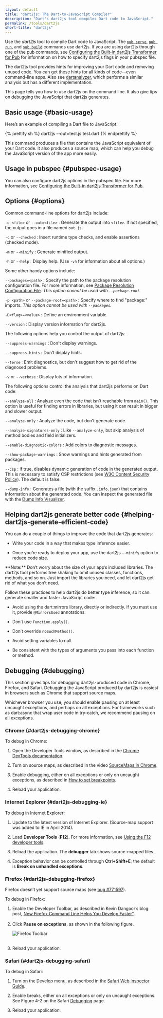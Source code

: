 ```yaml
---
layout: default
title: "dart2js: The Dart-to-JavaScript Compiler"
description: "Dart's dart2js tool compiles Dart code to JavaScript."
permalink: /tools/dart2js
short-title: "dart2js"
---
```


Use the _dart2js_ tool to compile Dart code to JavaScript.
The [`pub serve`](/tools/pub/pub-serve),
[`pub run`]({{site.dartlang}}/tools/pub/cmd/pub-run), and
[`pub build`](/tools/pub/pub-build) commands use dart2js.
If you are using dart2js through one of the pub commands, see [Configuring
the Built-in dart2js Transformer for Pub](/tools/pub/dart2js-transformer)
for information on how to specify dart2js flags in your pubspec file.

The dart2js tool provides hints for improving your Dart code and removing
unused code. You can get these hints for all kinds of code—even command-line
apps.
Also see [dartanalyzer](https://github.com/dart-lang/sdk/tree/master/pkg/analyzer_cli#dartanalyzer),
which performs a similar analysis but has a different implementation.

This page tells you how to use dart2js on the command line. It also give tips
on debugging the JavaScript that dart2js generates.

## Basic usage {#basic-usage}

Here’s an example of compiling a Dart file to JavaScript:

{% prettify sh %}
dart2js --out=test.js test.dart
{% endprettify %}

This command produces a file that contains the JavaScript equivalent of your
Dart code. It also produces a source map, which can help you debug the
JavaScript version of the app more easily.

## Usage in pubspec {#pubspec-usage}

You can also configure dart2js options in the pubspec file.
For more information, see
[Configuring the Built-in dart2js Transformer for
Pub](/tools/pub/dart2js-transformer).

## Options {#options}

Common command-line options for dart2js include:

`-o <file>` or `--out=<file>`
: Generate the output into `<file>`. If not specified,
  the output goes in a file named `out.js`.

`-c` or `--checked`
: Insert runtime type checks, and enable assertions (checked mode).

`-m` or `--minify`
: Generate minified output.

`-h` or `--help`
: Display help. (Use `-vh` for information about all options.)

Some other handy options include:

`--packages=<path>`
: Specify the path to the package resolution configuration file.
  For more information, see
  [Package Resolution Configuration File](https://github.com/lrhn/dep-pkgspec/blob/master/DEP-pkgspec.md).
  _This option cannot be used with `--package-root`._

`-p <path>` or `--package-root=<path>`
: Specify where to find "package:" imports.
  _This option cannot be used with `--packages`._


`-D<flag>=<value>`
: Define an environment variable.

`--version`
: Display version information for dart2js.

The following options help you control the output of dart2js:

`--suppress-warnings`
: Don't display warnings.

`--suppress-hints`
: Don't display hints.

`--terse`
: Emit diagnostics, but don't suggest how to get rid of the diagnosed problems.

`-v` or `--verbose`
: Display lots of information.

The following options control the analysis that dart2js performs on Dart code:

`--analyze-all`
: Analyze even the code that isn't reachable from `main()`. This option
  is useful for finding errors in libraries, but using it can result in
  bigger and slower output.

`--analyze-only`
: Analyze the code, but don't generate code.

`--analyze-signatures-only`
: Like `--analyze-only`, but skip analysis of method bodies and field
  initializers.

`--enable-diagnostic-colors`
: Add colors to diagnostic messages.

`--show-package-warnings`
: Show warnings and hints generated from packages.

`--csp`
: If true, disables dynamic generation of code in the generated output.
  This is necessary to satisfy CSP restrictions
  (see [W3C Content Security Policy](http://www.w3.org/TR/CSP/)).
  The default is false.

`--dump-info`
: Generates a file (with the suffix `.info.json`)
  that contains information about the generated code.
  You can inspect the generated file with the
  [Dump Info Visualizer](https://github.com/dart-lang/dump-info-visualizer).

## Helping dart2js generate better code {#helping-dart2js-generate-efficient-code}

You can do a couple of things to improve the code that dart2js generates:

* Write your code in a way that makes type inference easier.

* Once you’re ready to deploy your app, use the dart2js `--minify` option to
  reduce code size.

<aside class="alert alert-info" markdown="1">
**Note:**
Don’t worry about the size of your app’s included libraries. The dart2js tool
performs tree shaking to omit unused classes, functions, methods, and so on.
Just import the libraries you need, and let dart2js get rid of what you don’t
need.
</aside>

Follow these practices to help dart2js do better type inference, so it can generate smaller and faster JavaScript code:

* Avoid using the dart:mirrors library, directly or indirectly.  If you must
  use it, provide `@MirrorsUsed` annotations.

* Don't use `Function.apply()`.

* Don't override `noSuchMethod()`.

* Avoid setting variables to null.

* Be consistent with the types of arguments you pass into each function or
  method.

## Debugging {#debugging}

This section gives tips for debugging dart2js-produced code in Chrome, Firefox,
and Safari. Debugging the JavaScript produced by dart2js is easiest in
browsers such as Chrome that support source maps.

Whichever browser you use, you should enable pausing on at least
uncaught exceptions, and perhaps on all exceptions. For frameworks such
as dart:async that wrap user code in try-catch, we
recommend pausing on all exceptions.

### Chrome {#dart2js-debugging-chrome}

To debug in Chrome:

1. Open the Developer Tools window, as described in the
   [Chrome DevTools documentation](https://developer.chrome.com/devtools/index).

2. Turn on source maps, as described in the video
   [SourceMaps in Chrome](http://bit.ly/YugIUY).

3. Enable debugging, either on all exceptions or only on uncaught exceptions,
   as described in
   [How to set breakpoints](https://developers.google.com/web/tools/chrome-devtools/debug/breakpoints/add-breakpoints).

4. Reload your application.

### Internet Explorer {#dart2js-debugging-ie}

To debug in Internet Explorer:

1. Update to the latest version of Internet Explorer. (Source-map support
   was added to IE in April 2014).

2. Load **Developer Tools** (**F12**). For more information, see
   [Using the F12 developer tools](http://msdn.microsoft.com/library/ie/bg182326(v=vs.85)).

3. Reload the application. The **debugger** tab shows source-mapped files.

4. Exception behavior can be controlled through **Ctrl+Shift+E**;
   the default is **Break on unhandled exceptions**.

### Firefox {#dart2js-debugging-firefox}

Firefox doesn’t yet support source maps (see [bug #771597](https://bugzilla.mozilla.org/show_bug.cgi?id=771597)).

To debug in Firefox:

<ol>
<li>Enable the Developer Toolbar, as described in Kevin Dangoor’s blog post,
   <a href="https://hacks.mozilla.org/2012/08/new-firefox-command-line-helps-you-develop-faster/">New Firefox Command Line Helps You Develop
   Faster"</a>.<br /><br /></li>

<li>Click <strong>Pause on exceptions</strong>, as shown in the
   following figure.<br /></li>

<img src="{% asset_path 'ff-debug.png' %}" alt="Firefox Toolbar"><br /><br />

<li>Reload your application.</li>
</ol>

### Safari {#dart2js-debugging-safari}

To debug in Safari:

1. Turn on the Develop menu, as described in the [Safari Web Inspector Guide](https://developer.apple.com/library/safari/documentation/AppleApplications/Conceptual/Safari_Developer_Guide/GettingStarted/GettingStarted.html#//apple_ref/doc/uid/TP40007874-CH2-SW1).

2. Enable breaks, either on all exceptions or only on uncaught exceptions. See Figure 4-2 on the Safari [Debugging](https://developer.apple.com/library/safari/documentation/AppleApplications/Conceptual/Safari_Developer_Guide/Debugger/Debugger.html#//apple_ref/doc/uid/TP40007874-CH5-SW1) page.

3. Reload your application.
